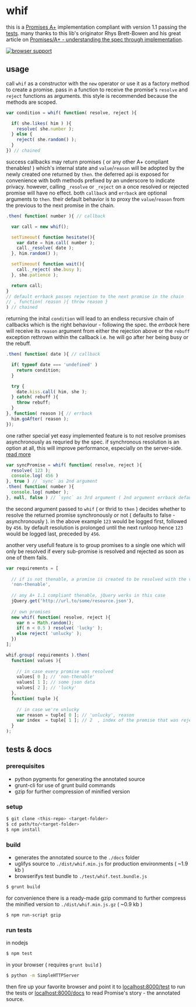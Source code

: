 
whif
====

this is a [Promises A+][3] implementation compliant with version 1.1 passing the [tests][2].
many thanks to this lib's originator Rhys Brett-Bowen and his great article on [Promises/A+ - understanding the spec through implementation][1].

[![browser support](https://ci.testling.com/espretto/whif.png)](https://ci.testling.com/espretto/whif)

[1]: http://modernjavascript.blogspot.de/2013/08/promisesa-understanding-by-doing.html
[2]: https://github.com/promises-aplus/promises-tests
[3]: http://promises-aplus.github.io/promises-spec/

usage
-----

call `whif` as a constructor with the `new` operator or use it as a factory method to create a promise. pass in a function to receive the promise's `resolve` and `reject` functions as arguments. this style is recommended because the methods are scoped.
```js
var condition = whif( function( resolve, reject ){

  if( she.likes( him ) ){
    resolve( she.number );
  } else {
    reject( she.random() );
  }
}) // chained
```
success callbacks may return promises ( or any other A+ compliant thenables! ) which's internal state and `value`/`reason` will be adopted by the newly created one returned by `then`. the deferred api is exposed for convenience with both methods prefixed by an underscore to indicate privacy. however, calling `_resolve` or `_reject` on a once resolved or rejected promise will have no effect. both `callback` and `errback` are optional arguments to `then`. their default behavior is to proxy the `value`/`reason` from the previous to the next promise in the chain.
```js
.then( function( number ){ // callback

  var call = new whif();

  setTimeout( function hesitate(){
    var date = him.call( number );
    call._resolve( date );
  }, him.random() );

  setTimeout( function wait(){
    call._reject( she.busy );
  }, she.patience );

  return call;
}
// default errback passes rejection to the next promise in the chain
// , function( reason ){ throw reason }
) // chained
```
returning the inital `condition` will lead to an endless recursive chain of callbacks which is the right behaviour - following the spec. the _errback_ here will receive its `reason` argument from either the rejection above or the `rebuff` exception rethrown within the callback i.e. he will go after her being busy or the rebuff.
```js
.then( function( date ){ // callback

  if( typeof date === 'undefined' )
    return condition;
  }

  try {
    date.kiss.call( him, she );
  } catch( rebuff ){
    throw rebuff;
  }
}, function( reason ){ // errback
  him.goAfter( reason );
});
```
one rather special yet easy implemented feature is to not resolve promises asynchronously as requried by the spec. if synchronous resolution is an option at all, this will improve performance, especially on the server-side. [read more][4]
```js
var syncPromise = whif( function( resolve, reject ){
  resolve( 123 );
  console.log( 456 )
}, true ) // `sync` as 2nd argument
.then( function( number ){
  console.log( number );
}, null, false ) // `sync` as 3rd argument ( 2nd argument errback defaults )
```
the second argument passed to `whif` ( or thrid to `then` ) decides whether to resolve the returned promise synchronously or not ( defaults to false - asynchronously ). in the above example `123` would be logged first, followed by `456`. by default resolution is prolonged until the next runloop hence `123` would be logged last, preceded by `456`.

[4]: http://thanpol.as/javascript/promises-a-performance-hits-you-should-be-aware-of

another very usefull feature is to group promises to a single one which will only be resolved if every sub-promise is resolved and rejected as soon as one of them fails.
```js
var requirements = [
  
  // if is not thenable, a promise is created to be resolved with the value
  'non-thenable',
  
  // any A+ 1.1 compliant thenable, jQuery works in this case
  jQuery.get('http://url.to/some/resource.json'),
  
  // own promises
  new whif( function( resolve, reject ){
    var n = Math.random();
    if( n < 0.5 ) resolve( 'lucky' );
    else reject( 'unlucky' );
  })
];

whif.group( requirements ).then(
  function( values ){
    
    // in case every promise was resolved
    values[ 0 ]; // 'non-thenable'
    values[ 1 ]; // some json data
    values[ 2 ]; // 'lucky'
  },
  function( tuple ){
    
    // in case we're unlucky
    var reason = tuple[ 0 ]; // 'unlucky', reason
    var index  = tuple[ 1 ]; // 2  , index of the promise that was rejected
  }
);
```

tests & docs
------------

### prerequisites
- python pygments for generating the annotated source
- grunt-cli for use of grunt build commands
- gzip for further compression of minified version

### setup
```sh
$ git clone <this-repo> <target-folder>
$ cd path/to/<target-folder>
$ npm install
```

### build
- generates the annotated source to the `./docs` folder
- uglifys source to `./dist/whif.min.js` for production environments ( ~1.9 kb )
- browserifys test bundle to `./test/whif.test.bundle.js`
```sh
$ grunt build
```
for convenience there is a ready-made gzip command to further compress the minified version to `./dist/whif.min.js.gz` ( ~0.9 kb )
```sh
$ npm run-script gzip
```

### run tests
in nodejs
```sh
$ npm test
```
in your browser ( requires `grunt build` )
```sh
$ python -m SimpleHTTPServer
```
then fire up your favorite browser and point it to [localhost:8000/test](http://localhost:8000/test) to run the tests or [localhost:8000/docs](localhost:8000/docs/src/whif.js.html) to read Promise's story - the annotated source.